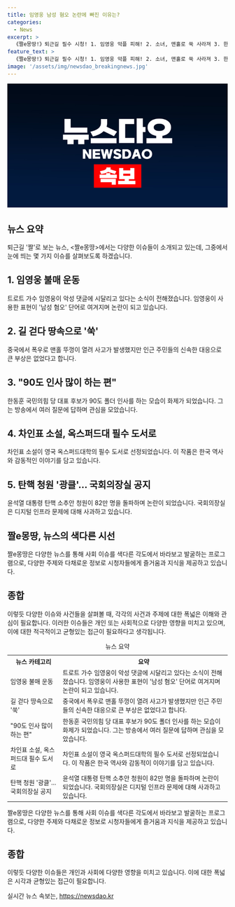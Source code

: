 ```yaml
---
title: 임영웅 남성 혐오 논란에 빠진 이유는?
categories:
  - News
excerpt: >
  《짤e몽땅!》퇴근길 필수 시청! 1. 임영웅 악플 피해! 2. 소녀, 맨홀로 쑥 사라져 3. 한동훈, 90도 폴더 인사 논란 4. 차인표 소설, 옥스퍼드대 필수 도서 지정 5. 탄핵 청원 광클...지금 당장 클릭!
feature_text: >
  《짤e몽땅!》퇴근길 필수 시청! 1. 임영웅 악플 피해! 2. 소녀, 맨홀로 쑥 사라져 3. 한동훈, 90도 폴더 인사 논란 4. 차인표 소설, 옥스퍼드대 필수 도서 지정 5. 탄핵 청원 광클...지금 당장 클릭!
image: '/assets/img/newsdao_breakingnews.jpg'
---
```


<p><img src="/assets/img/newsdao_breakingnews.jpg" alt="cryptoinkorea 속보" /></p>

<h2 data-ke-size="size26">뉴스 요약</h2>

<p data-ke-size="size16">퇴근길 '짤'로 보는 뉴스, <짤e몽땅>에서는 다양한 이슈들이 소개되고 있는데, 그중에서 눈에 띄는 몇 가지 이슈를 살펴보도록 하겠습니다.</p>

<h2 data-ke-size="size26">1. 임영웅 불매 운동</h2>

<p data-ke-size="size16">트로트 가수 임영웅이 악성 댓글에 시달리고 있다는 소식이 전해졌습니다. 임영웅이 사용한 표현이 '남성 혐오' 단어로 여겨지며 논란이 되고 있습니다.</p>

<h2 data-ke-size="size26">2. 길 걷다 땅속으로 '쑥'</h2>

<p data-ke-size="size16">중국에서 폭우로 맨홀 뚜껑이 열려 사고가 발생했지만 인근 주민들의 신속한 대응으로 큰 부상은 없었다고 합니다.</p>

<h2 data-ke-size="size26">3. "90도 인사 많이 하는 편"</h2>

<p data-ke-size="size16">한동훈 국민의힘 당 대표 후보가 90도 폴더 인사를 하는 모습이 화제가 되었습니다. 그는 방송에서 여러 질문에 답하며 관심을 모았습니다.</p>

<h2 data-ke-size="size26">4. 차인표 소설, 옥스퍼드대 필수 도서로</h2>

<p data-ke-size="size16">차인표 소설이 영국 옥스퍼드대학의 필수 도서로 선정되었습니다. 이 작품은 한국 역사와 감동적인 이야기를 담고 있습니다.</p>

<h2 data-ke-size="size26">5. 탄핵 청원 '광클'... 국회의장실 공지</h2>

<p data-ke-size="size16">윤석열 대통령 탄핵 소추안 청원이 82만 명을 돌파하며 논란이 되었습니다. 국회의장실은 디지털 인프라 문제에 대해 사과하고 있습니다.</p>

<h2 data-ke-size="size26">짤e몽땅, 뉴스의 색다른 시선</h2>

<p data-ke-size="size16">짤e몽땅은 다양한 뉴스를 통해 사회 이슈를 색다른 각도에서 바라보고 발굴하는 프로그램으로, 다양한 주제와 다채로운 정보로 시청자들에게 즐거움과 지식을 제공하고 있습니다.</p>

<h2 data-ke-size="size26">종합</h2>

<p data-ke-size="size16">이렇듯 다양한 이슈와 사건들을 살펴볼 때, 각각의 사건과 주제에 대한 폭넓은 이해와 관심이 필요합니다. 이러한 이슈들은 개인 또는 사회적으로 다양한 영향을 미치고 있으며, 이에 대한 적극적이고 균형있는 접근이 필요하다고 생각됩니다.</p>

<table>
  <caption>뉴스 요약</caption>
  <tr>
    <th>뉴스 카테고리</th>
    <th>요약</th>
  </tr>
  <tr>
    <td>임영웅 불매 운동</td>
    <td>트로트 가수 임영웅이 악성 댓글에 시달리고 있다는 소식이 전해졌습니다. 임영웅이 사용한 표현이 '남성 혐오' 단어로 여겨지며 논란이 되고 있습니다.</td>
  </tr>
  <tr>
    <td>길 걷다 땅속으로 '쑥'</td>
    <td>중국에서 폭우로 맨홀 뚜껑이 열려 사고가 발생했지만 인근 주민들의 신속한 대응으로 큰 부상은 없었다고 합니다.</td>
  </tr>
  <tr>
    <td>"90도 인사 많이 하는 편"</td>
    <td>한동훈 국민의힘 당 대표 후보가 90도 폴더 인사를 하는 모습이 화제가 되었습니다. 그는 방송에서 여러 질문에 답하며 관심을 모았습니다.</td>
  </tr>
  <tr>
    <td>차인표 소설, 옥스퍼드대 필수 도서로</td>
    <td>차인표 소설이 영국 옥스퍼드대학의 필수 도서로 선정되었습니다. 이 작품은 한국 역사와 감동적이 이야기를 담고 있습니다.</td>
  </tr>
  <tr>
    <td>탄핵 청원 '광클'... 국회의장실 공지</td>
    <td>윤석열 대통령 탄핵 소추안 청원이 82만 명을 돌파하며 논란이 되었습니다. 국회의장실은 디지털 인프라 문제에 대해 사과하고 있습니다.</td>
  </tr>
</table>

<p data-ke-size="size16">짤e몽땅은 다양한 뉴스를 통해 사회 이슈를 색다른 각도에서 바라보고 발굴하는 프로그램으로, 다양한 주제와 다채로운 정보로 시청자들에게 즐거움과 지식을 제공하고 있습니다.</p>

<h2 data-ke-size="size26">종합</h2>

<p data-ke-size="size16">이렇듯 다양한 이슈들은 개인과 사회에 다양한 영향을 미치고 있습니다. 이에 대한 폭넓은 시각과 균형있는 접근이 필요합니다. </p>
실시간 뉴스 속보는, <a href="https://newsdao.kr" rel="dofollow">https://newsdao.kr</a>


